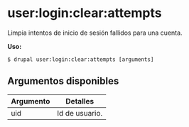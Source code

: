 # user:login:clear:attempts
Limpia intentos de inicio de sesión fallidos para una cuenta.

**Uso:**
```
$ drupal user:login:clear:attempts [arguments]
```

## Argumentos disponibles
Argumento | Detalles
---------|-------------
uid | Id de usuario.

